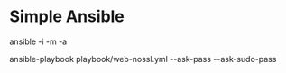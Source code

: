 # Simple Ansible

ansible <server or group> -i <inventory> -m <module> -a <module-argus>

ansible-playbook playbook/web-nossl.yml --ask-pass --ask-sudo-pass
